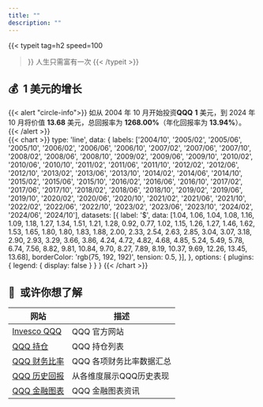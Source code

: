 ```yaml
---
title: ""
description: ""
---
```


{{< typeit 
  tag=h2
  speed=100
>}}
人生只需富有一次
{{< /typeit >}}
## 💰&nbsp;&nbsp;1 美元的增长
{{< alert "circle-info">}}
如从 2004 年 10 月开始投资**QQQ** **1** 美元，到 2024 年 10 月将价值 **13.68** 美元，总回报率为 **1268.00%**（年化回报率为 **13.94%**）。
{{< /alert >}}
<br>
{{< chart >}}
type: 'line',
data: {
    labels: ['2004/10', '2005/02', '2005/06', '2005/10', '2006/02', '2006/06', '2006/10', '2007/02', '2007/06', '2007/10', '2008/02', '2008/06', '2008/10', '2009/02', '2009/06', '2009/10', '2010/02', '2010/06', '2010/10', '2011/02', '2011/06', '2011/10', '2012/02', '2012/06', '2012/10', '2013/02', '2013/06', '2013/10', '2014/02', '2014/06', '2014/10', '2015/02', '2015/06', '2015/10', '2016/02', '2016/06', '2016/10', '2017/02', '2017/06', '2017/10', '2018/02', '2018/06', '2018/10', '2019/02', '2019/06', '2019/10', '2020/02', '2020/06', '2020/10', '2021/02', '2021/06', '2021/10', '2022/02', '2022/06', '2022/10', '2023/02', '2023/06', '2023/10', '2024/02', '2024/06', '2024/10'],
    datasets: [{
        label: '$',
        data: [1.04, 1.06, 1.04, 1.08, 1.16, 1.09, 1.18, 1.27, 1.34, 1.51, 1.21, 1.28, 0.92, 0.77, 1.02, 1.15, 1.26, 1.27, 1.46, 1.62, 1.53, 1.65, 1.80, 1.80, 1.83, 1.88, 2.00, 2.33, 2.54, 2.63, 2.85, 3.04, 3.07, 3.18, 2.90, 2.93, 3.29, 3.66, 3.86, 4.24, 4.72, 4.82, 4.68, 4.85, 5.24, 5.49, 5.78, 6.74, 7.56, 8.82, 9.81, 10.84, 9.70, 8.27, 7.89, 8.19, 10.37, 9.69, 12.26, 13.45, 13.68],
        borderColor: 'rgb(75, 192, 192)',
        tension: 0.5,
    }],
},
options: {
    plugins: {
        legend: {
            display: false
        }
    }
}
{{< /chart >}}


## 🔗&nbsp;&nbsp;或许你想了解

| 网站 | 描述 |
|---|---|
| [Invesco QQQ](https://www.invesco.com/us/financial-products/etfs/product-detail?audienceType=Investor&productId=ETF-QQQ) | QQQ 官方网站 |
| [QQQ 持仓](https://www.invesco.com/us/financial-products/etfs/holdings?audienceType=Investor&ticker=QQQ) | QQQ 持仓列表 | 
| [QQQ 财务比率](https://marketchameleon.com/Overview/QQQ/ETF-Financial-Ratios/) | QQQ 各项财务比率数据汇总 | 
| [QQQ 历史回报](https://www.lazyportfolioetf.com/etf/invesco-qqq-trust-qqq/) | 从各维度展示QQQ历史表现 |
| [QQQ 金融图表](https://www.financecharts.com/etfs/QQQ/) | QQQ 金融图表资讯 |
